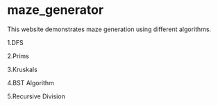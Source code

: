 # maze_generator

This website demonstrates maze generation using different algorithms.

1.DFS

2.Prims

3.Kruskals

4.BST Algorithm

5.Recursive Division
